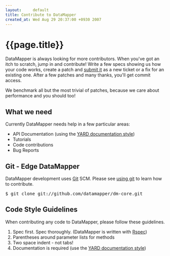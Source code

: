 ```yaml
---
layout:     default
title: Contribute to DataMapper
created_at: Wed Aug 29 20:37:00 +0930 2007
---
```


{{page.title}}
==============

DataMapper is always looking for more contributors. When you've got an itch to
scratch, jump in and contribute! Write a few specs showing us how your code
works, create a patch and [submit it](http://datamapper.lighthouseapp.com/projects/20609-datamapper/)
as a new ticket or a fix for an existing one. After a few patches and many thanks, you'll
get commit access.

We benchmark all but the most trivial of patches, because we care about
performance and you should too!

What we need
------------

Currently DataMapper needs help in a few particular areas:

* API Documentation (using the [YARD documentation style](http://github.com/lsegal/yard/))
* Tutorials
* Code contributions
* Bug Reports

Git - Edge DataMapper
---------------------

DataMapper development uses [Git](http://git.or.cz) SCM. Please see [using git](using-git.html)
to learn how to contribute.

<div class="CodeRay">
  <pre>$ git clone git://github.com/datamapper/dm-core.git</pre>
</div>


Code Style Guidelines
---------------------

When contributing any code to DataMapper, please follow these guidelines.

1. Spec first. Spec thoroughly. (DataMapper is written with [Rspec](http://rspec.info/))
2. Parentheses around parameter lists for methods
3. Two space indent - not tabs!
4. Documentation is required (use the [YARD documentation style](http://github.com/lsegal/yard/))
